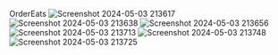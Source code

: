OrderEats
![Screenshot 2024-05-03 213617](https://github.com/ankitsingh0913/OrderEats/assets/114000644/37ae5fac-0d33-4090-8120-4e797469e939)  ![Screenshot 2024-05-03 213638](https://github.com/ankitsingh0913/OrderEats/assets/114000644/1683dc88-0014-44f8-8399-2b218fa1d8a9)            ![Screenshot 2024-05-03 213656](https://github.com/ankitsingh0913/OrderEats/assets/114000644/f0efd21b-563b-4811-9ca4-f2adc6df223c)            ![Screenshot 2024-05-03 213713](https://github.com/ankitsingh0913/OrderEats/assets/114000644/d0795ec5-3de9-4817-9de8-c404c89f0c78)            ![Screenshot 2024-05-03 213748](https://github.com/ankitsingh0913/OrderEats/assets/114000644/92171c2f-e10e-4bee-a170-abbb95472dc5)            ![Screenshot 2024-05-03 213725](https://github.com/ankitsingh0913/OrderEats/assets/114000644/eab9732c-ba4e-4881-93ea-3252764e4307)
